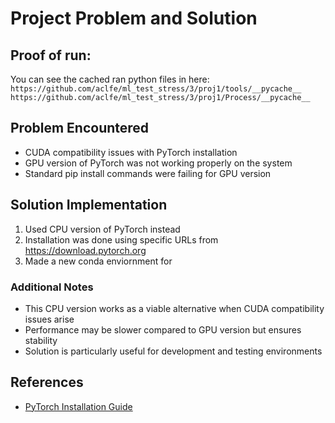 # Project Problem and Solution

## Proof of run:
You can see the cached ran python files in here:
`https://github.com/aclfe/ml_test_stress/3/proj1/tools/__pycache__`
`https://github.com/aclfe/ml_test_stress/3/proj1/Process/__pycache__`


## Problem Encountered
- CUDA compatibility issues with PyTorch installation
- GPU version of PyTorch was not working properly on the system
- Standard pip install commands were failing for GPU version

## Solution Implementation
1. Used CPU version of PyTorch instead
2. Installation was done using specific URLs from https://download.pytorch.org
3. Made a new conda enviornment for  
### Additional Notes
- This CPU version works as a viable alternative when CUDA compatibility issues arise
- Performance may be slower compared to GPU version but ensures stability
- Solution is particularly useful for development and testing environments

## References
- [PyTorch Installation Guide](https://pytorch.org/get-started/locally/)